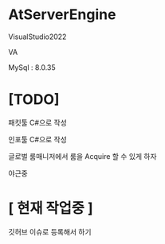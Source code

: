 # AtServerEngine


VisualStudio2022

VA

MySql : 8.0.35



# [TODO]

패킷툴 C#으로 작성

인포툴 C#으로 작성

글로벌 룸매니저에서 룸을 Acquire 할 수 있게 하자

야근중

# [ 현재 작업중 ]

깃허브 이슈로 등록해서 하기
